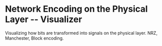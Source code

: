 # Network Encoding on the Physical Layer -- Visualizer

Visualizing how bits are transformed into signals on the physical layer. NRZ, Manchester, Block encoding.


